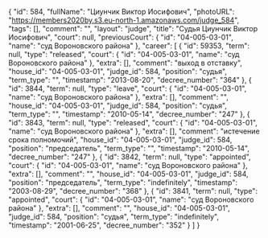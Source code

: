 {
    "id": 584,
    "fullName": "Циунчик Виктор Иосифович",
    "photoURL": "https://members2020by.s3.eu-north-1.amazonaws.com/judge_584",
    "tags": [],
    "comment": "",
    "layout": "judge",
    "title": "Судья Циунчик Виктор Иосифович",
    "court": null,
    "previousCourt": {
        "id": "04-005-03-01",
        "name": "суд Вороновского района"
    },
    "career": [
        {
            "id": 59353,
            "term": null,
            "type": "released",
            "court": {
                "id": "04-005-03-01",
                "name": "суд Вороновского района"
            },
            "extra": [],
            "comment": "выход в отставку",
            "house_id": "04-005-03-01",
            "judge_id": 584,
            "position": "судья",
            "term_type": "",
            "timestamp": "2013-08-20",
            "decree_number": "364"
        },
        {
            "id": 3844,
            "term": null,
            "type": "leave",
            "court": {
                "id": "04-005-03-01",
                "name": "суд Вороновского района"
            },
            "extra": [],
            "comment": "",
            "house_id": "04-005-03-01",
            "judge_id": 584,
            "position": "судья",
            "term_type": "",
            "timestamp": "2010-05-14",
            "decree_number": "247"
        },
        {
            "id": 3843,
            "term": null,
            "type": "released",
            "court": {
                "id": "04-005-03-01",
                "name": "суд Вороновского района"
            },
            "extra": [],
            "comment": "истечение срока полномочий",
            "house_id": "04-005-03-01",
            "judge_id": 584,
            "position": "председатель",
            "term_type": "",
            "timestamp": "2010-05-14",
            "decree_number": "247"
        },
        {
            "id": 3842,
            "term": null,
            "type": "appointed",
            "court": {
                "id": "04-005-03-01",
                "name": "суд Вороновского района"
            },
            "extra": [],
            "comment": "",
            "house_id": "04-005-03-01",
            "judge_id": 584,
            "position": "председатель",
            "term_type": "indefinitely",
            "timestamp": "2003-08-29",
            "decree_number": "368"
        },
        {
            "id": 3841,
            "term": null,
            "type": "appointed",
            "court": {
                "id": "04-005-03-01",
                "name": "суд Вороновского района"
            },
            "extra": [],
            "comment": "",
            "house_id": "04-005-03-01",
            "judge_id": 584,
            "position": "судья",
            "term_type": "indefinitely",
            "timestamp": "2001-06-25",
            "decree_number": "352"
        }
    ]
}